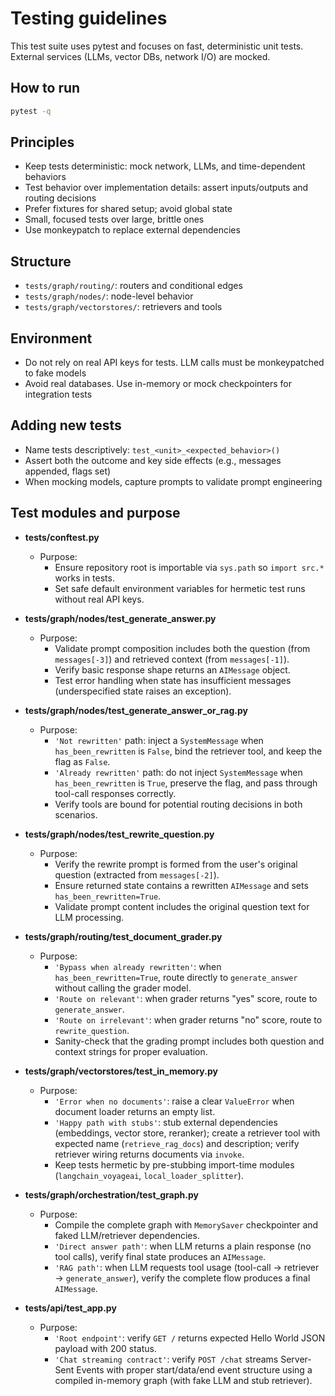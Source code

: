 # Testing guidelines

This test suite uses pytest and focuses on fast, deterministic unit tests. External services (LLMs, vector DBs, network I/O) are mocked.

## How to run

```bash
pytest -q
```

## Principles

- Keep tests deterministic: mock network, LLMs, and time-dependent behaviors
- Test behavior over implementation details: assert inputs/outputs and routing decisions
- Prefer fixtures for shared setup; avoid global state
- Small, focused tests over large, brittle ones
- Use monkeypatch to replace external dependencies

## Structure

- `tests/graph/routing/`: routers and conditional edges
- `tests/graph/nodes/`: node-level behavior
- `tests/graph/vectorstores/`: retrievers and tools

## Environment

- Do not rely on real API keys for tests. LLM calls must be monkeypatched to fake models
- Avoid real databases. Use in-memory or mock checkpointers for integration tests

## Adding new tests

- Name tests descriptively: `test_<unit>_<expected_behavior>()`
- Assert both the outcome and key side effects (e.g., messages appended, flags set)
- When mocking models, capture prompts to validate prompt engineering

## Test modules and purpose

- **tests/conftest.py**

  - Purpose:
    - Ensure repository root is importable via `sys.path` so `import src.*` works in tests.
    - Set safe default environment variables for hermetic test runs without real API keys.

- **tests/graph/nodes/test_generate_answer.py**

  - Purpose:
    - Validate prompt composition includes both the question (from `messages[-3]`) and retrieved context (from `messages[-1]`).
    - Verify basic response shape returns an `AIMessage` object.
    - Test error handling when state has insufficient messages (underspecified state raises an exception).

- **tests/graph/nodes/test_generate_answer_or_rag.py**

  - Purpose:
    - `'Not rewritten'` path: inject a `SystemMessage` when `has_been_rewritten` is `False`, bind the retriever tool, and keep the flag as `False`.
    - `'Already rewritten'` path: do not inject `SystemMessage` when `has_been_rewritten` is `True`, preserve the flag, and pass through tool-call responses correctly.
    - Verify tools are bound for potential routing decisions in both scenarios.

- **tests/graph/nodes/test_rewrite_question.py**

  - Purpose:
    - Verify the rewrite prompt is formed from the user's original question (extracted from `messages[-2]`).
    - Ensure returned state contains a rewritten `AIMessage` and sets `has_been_rewritten=True`.
    - Validate prompt content includes the original question text for LLM processing.

- **tests/graph/routing/test_document_grader.py**

  - Purpose:
    - `'Bypass when already rewritten'`: when `has_been_rewritten=True`, route directly to `generate_answer` without calling the grader model.
    - `'Route on relevant'`: when grader returns "yes" score, route to `generate_answer`.
    - `'Route on irrelevant'`: when grader returns "no" score, route to `rewrite_question`.
    - Sanity-check that the grading prompt includes both question and context strings for proper evaluation.

- **tests/graph/vectorstores/test_in_memory.py**

  - Purpose:
    - `'Error when no documents'`: raise a clear `ValueError` when document loader returns an empty list.
    - `'Happy path with stubs'`: stub external dependencies (embeddings, vector store, reranker); create a retriever tool with expected name (`retrieve_rag_docs`) and description; verify retriever wiring returns documents via `invoke`.
    - Keep tests hermetic by pre-stubbing import-time modules (`langchain_voyageai`, `local_loader_splitter`).

- **tests/graph/orchestration/test_graph.py**

  - Purpose:
    - Compile the complete graph with `MemorySaver` checkpointer and faked LLM/retriever dependencies.
    - `'Direct answer path'`: when LLM returns a plain response (no tool calls), verify final state produces an `AIMessage`.
    - `'RAG path'`: when LLM requests tool usage (tool-call → retriever → `generate_answer`), verify the complete flow produces a final `AIMessage`.

- **tests/api/test_app.py**
  - Purpose:
    - `'Root endpoint'`: verify `GET /` returns expected Hello World JSON payload with 200 status.
    - `'Chat streaming contract'`: verify `POST /chat` streams Server-Sent Events with proper start/data/end event structure using a compiled in-memory graph (with fake LLM and stub retriever).
